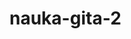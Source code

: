 # nauka-gita-2
<!DOCTYPE html>
<html lang="pl">
  <head>
    <meta charset="utf-8">
    <title>pierwszy commit</title>
  </head>
</html>
